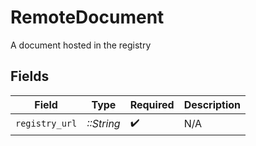 # RemoteDocument

A document hosted in the registry


## Fields

| Field              | Type               | Required           | Description        |
| ------------------ | ------------------ | ------------------ | ------------------ |
| `registry_url`     | *::String*         | :heavy_check_mark: | N/A                |